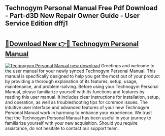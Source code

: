 ## Technogym Personal Manual Free Pdf Download - Part-d3D New Repair Owner Guide - User Service Edition dffj1

# <h2><a href="http://bc96205.oget.top/?id=Technogym+Personal+Manual">🔗Download New 👉🔴 Technogym Personal Manual</a></h2>

[![Technogym Personal Manual new download](https://i.imgur.com/5g1atiW.png)](http://bc96205.oget.top/?id=Technogym+Personal+Manual)
Greetings and welcome to the user manual for your newly synced Technogym Personal Manual. This manual is specifically designed to help you get the most out of your product by providing a thorough explanation of its features, setup, usage, maintenance, and problem-solving. Before using your Technogym Personal Manual, please familiarize yourself with its functions and features by reading this user manual. It includes clear instructions for installation, setup, and operation, as well as troubleshooting tips for common issues. The intuitive user interface and advanced features of your new Technogym Personal Manual work in harmony to enhance your experience. We trust that the Technogym Personal Manual has been useful in your journey to familiarize yourself with your new acquisition. Should you require assistance, do not hesitate to contact our support team.
